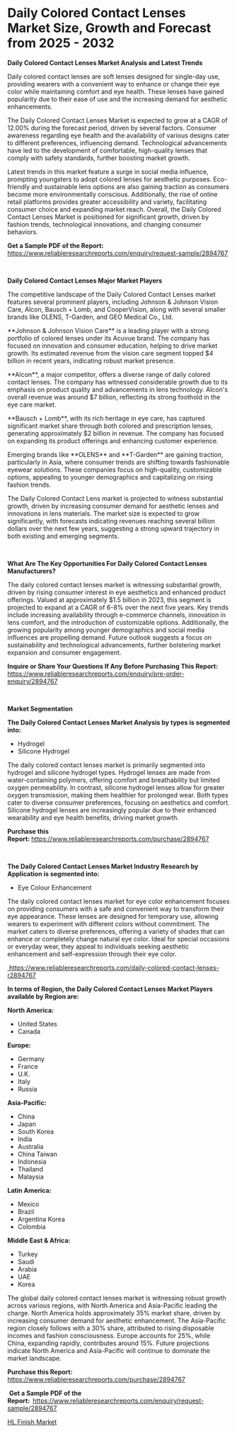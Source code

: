 <p><h1>Daily Colored Contact Lenses Market Size, Growth and Forecast from 2025 - 2032</h1></p><p><strong>Daily Colored Contact Lenses Market Analysis and Latest Trends</strong></p>
<p><p>Daily colored contact lenses are soft lenses designed for single-day use, providing wearers with a convenient way to enhance or change their eye color while maintaining comfort and eye health. These lenses have gained popularity due to their ease of use and the increasing demand for aesthetic enhancements.</p><p>The Daily Colored Contact Lenses Market is expected to grow at a CAGR of 12.00% during the forecast period, driven by several factors. Consumer awareness regarding eye health and the availability of various designs cater to different preferences, influencing demand. Technological advancements have led to the development of comfortable, high-quality lenses that comply with safety standards, further boosting market growth.</p><p>Latest trends in this market feature a surge in social media influence, prompting youngsters to adopt colored lenses for aesthetic purposes. Eco-friendly and sustainable lens options are also gaining traction as consumers become more environmentally conscious. Additionally, the rise of online retail platforms provides greater accessibility and variety, facilitating consumer choice and expanding market reach. Overall, the Daily Colored Contact Lenses Market is positioned for significant growth, driven by fashion trends, technological innovations, and changing consumer behaviors.</p></p>
<p><strong>Get a Sample PDF of the Report:&nbsp;</strong> <a href="https://www.reliableresearchreports.com/enquiry/request-sample/2894767?utm_campaign=2954&utm_medium=2&utm_source=Github&utm_content=ia&utm_term=15032025&utm_id=daily-colored-contact-lenses">https://www.reliableresearchreports.com/enquiry/request-sample/2894767</a></p>
<p>&nbsp;</p>
<p><strong>Daily Colored Contact Lenses Major Market Players</strong></p>
<p><p>The competitive landscape of the Daily Colored Contact Lenses market features several prominent players, including Johnson & Johnson Vision Care, Alcon, Bausch + Lomb, and CooperVision, along with several smaller brands like OLENS, T-Garden, and GEO Medical Co., Ltd.</p><p>**Johnson & Johnson Vision Care** is a leading player with a strong portfolio of colored lenses under its Acuvue brand. The company has focused on innovation and consumer education, helping to drive market growth. Its estimated revenue from the vision care segment topped $4 billion in recent years, indicating robust market presence.</p><p>**Alcon**, a major competitor, offers a diverse range of daily colored contact lenses. The company has witnessed considerable growth due to its emphasis on product quality and advancements in lens technology. Alcon's overall revenue was around $7 billion, reflecting its strong foothold in the eye care market.</p><p>**Bausch + Lomb**, with its rich heritage in eye care, has captured significant market share through both colored and prescription lenses, generating approximately $2 billion in revenue. The company has focused on expanding its product offerings and enhancing customer experience.</p><p>Emerging brands like **OLENS** and **T-Garden** are gaining traction, particularly in Asia, where consumer trends are shifting towards fashionable eyewear solutions. These companies focus on high-quality, customizable options, appealing to younger demographics and capitalizing on rising fashion trends.</p><p>The Daily Colored Contact Lens market is projected to witness substantial growth, driven by increasing consumer demand for aesthetic lenses and innovations in lens materials. The market size is expected to grow significantly, with forecasts indicating revenues reaching several billion dollars over the next few years, suggesting a strong upward trajectory in both existing and emerging segments.</p></p>
<p>&nbsp;</p>
<p><strong>What Are The Key Opportunities For Daily Colored Contact Lenses Manufacturers?</strong></p>
<p><p>The daily colored contact lenses market is witnessing substantial growth, driven by rising consumer interest in eye aesthetics and enhanced product offerings. Valued at approximately $1.5 billion in 2023, this segment is projected to expand at a CAGR of 6-8% over the next five years. Key trends include increasing availability through e-commerce channels, innovation in lens comfort, and the introduction of customizable options. Additionally, the growing popularity among younger demographics and social media influences are propelling demand. Future outlook suggests a focus on sustainability and technological advancements, further bolstering market expansion and consumer engagement.</p></p>
<p><strong>Inquire or Share Your Questions If Any Before Purchasing This Report:</strong> <a href="https://www.reliableresearchreports.com/enquiry/pre-order-enquiry/2894767?utm_campaign=2954&utm_medium=2&utm_source=Github&utm_content=ia&utm_term=15032025&utm_id=daily-colored-contact-lenses">https://www.reliableresearchreports.com/enquiry/pre-order-enquiry/2894767</a></p>
<p>&nbsp;</p>
<p><strong>Market Segmentation</strong></p>
<p><strong>The Daily Colored Contact Lenses Market Analysis by types is segmented into:</strong></p>
<p><ul><li>Hydrogel</li><li>Silicone Hydrogel</li></ul></p>
<p><p>The daily colored contact lenses market is primarily segmented into hydrogel and silicone hydrogel types. Hydrogel lenses are made from water-containing polymers, offering comfort and breathability but limited oxygen permeability. In contrast, silicone hydrogel lenses allow for greater oxygen transmission, making them healthier for prolonged wear. Both types cater to diverse consumer preferences, focusing on aesthetics and comfort. Silicone hydrogel lenses are increasingly popular due to their enhanced wearability and eye health benefits, driving market growth.</p></p>
<p><strong>Purchase this Report:&nbsp;</strong><a href="https://www.reliableresearchreports.com/purchase/2894767?utm_campaign=2954&utm_medium=2&utm_source=Github&utm_content=ia&utm_term=15032025&utm_id=daily-colored-contact-lenses">https://www.reliableresearchreports.com/purchase/2894767</a></p>
<p>&nbsp;</p>
<p><strong>The Daily Colored Contact Lenses Market Industry Research by Application is segmented into:</strong></p>
<p><ul><li>Eye Colour Enhancement</li></ul></p>
<p><p>The daily colored contact lenses market for eye color enhancement focuses on providing consumers with a safe and convenient way to transform their eye appearance. These lenses are designed for temporary use, allowing wearers to experiment with different colors without commitment. The market caters to diverse preferences, offering a variety of shades that can enhance or completely change natural eye color. Ideal for special occasions or everyday wear, they appeal to individuals seeking aesthetic enhancement and self-expression through their eye color.</p></p>
<p><a href="https://www.reliableresearchreports.com/daily-colored-contact-lenses-r2894767?utm_campaign=2954&utm_medium=2&utm_source=Github&utm_content=ia&utm_term=15032025&utm_id=daily-colored-contact-lenses">&nbsp;https://www.reliableresearchreports.com/daily-colored-contact-lenses-r2894767</a></p>
<p><strong>In terms of Region, the Daily Colored Contact Lenses Market Players available by Region are:</strong></p>
<p>
    <p> <strong> North America: </strong>
        <ul>
            <li>United States</li>
            <li>Canada</li>
        </ul>
        </p> 
    <p> <strong> Europe: </strong>
        <ul>
            <li>Germany</li>
            <li>France</li>
            <li>U.K.</li>
            <li>Italy</li>
            <li>Russia</li>
        </ul>
        </p> 
    <p> <strong> Asia-Pacific: </strong>
        <ul>
            <li>China</li>
            <li>Japan</li>
            <li>South Korea</li>
            <li>India</li>
            <li>Australia</li>
            <li>China Taiwan</li>
            <li>Indonesia</li>
            <li>Thailand</li>
            <li>Malaysia</li>
        </ul>
        </p> 
    <p> <strong> Latin America: </strong>
        <ul>
            <li>Mexico</li>
            <li>Brazil</li>
            <li>Argentina Korea</li>
            <li>Colombia</li>
        </ul>
        </p> 
    <p> <strong> Middle East & Africa: </strong>
        <ul>
            <li>Turkey</li>
            <li>Saudi</li>
            <li>Arabia</li>
            <li>UAE</li>
            <li>Korea</li>
        </ul>
    </p>
    </p>
<p><p>The global daily colored contact lenses market is witnessing robust growth across various regions, with North America and Asia-Pacific leading the charge. North America holds approximately 35% market share, driven by increasing consumer demand for aesthetic enhancement. The Asia-Pacific region closely follows with a 30% share, attributed to rising disposable incomes and fashion consciousness. Europe accounts for 25%, while China, expanding rapidly, contributes around 15%. Future projections indicate North America and Asia-Pacific will continue to dominate the market landscape.</p></p>
<p><strong>Purchase this Report: </strong><a href="https://www.reliableresearchreports.com/purchase/2894767?utm_campaign=2954&utm_medium=2&utm_source=Github&utm_content=ia&utm_term=15032025&utm_id=daily-colored-contact-lenses">https://www.reliableresearchreports.com/purchase/2894767</a></p>
<p>&nbsp;<strong>Get a Sample PDF of the Report:&nbsp;&nbsp;</strong><a href="https://www.reliableresearchreports.com/enquiry/request-sample/2894767?utm_campaign=2954&utm_medium=2&utm_source=Github&utm_content=ia&utm_term=15032025&utm_id=daily-colored-contact-lenses">https://www.reliableresearchreports.com/enquiry/request-sample/2894767</a></p>
<p><strong></strong></p>
<p><p><a href="https://github.com/berbelsagwan/Market-Research-Report-List-1/blob/main/hl-finish-market.md?utm_campaign=2954&utm_medium=2&utm_source=Github&utm_content=ia&utm_term=15032025&utm_id=daily-colored-contact-lenses">HL Finish Market</a></p></p>